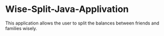 # Wise-Split-Java-Applivation
This application allows the user to split the balances between friends and families wisely.
